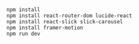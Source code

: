 <pre><code>
npm install
npm install react-router-dom lucide-react
npm install react-slick slick-carousel
npm install framer-motion
npm run dev
</code></pre>
